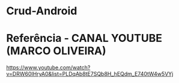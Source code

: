 # Crud-Android
# Referência - CANAL YOUTUBE (MARCO OLIVEIRA)  
https://www.youtube.com/watch?v=DRW60IHryA0&list=PLDqAb8tE7SQb8H_hEQdm_E740tW4w5VYj
